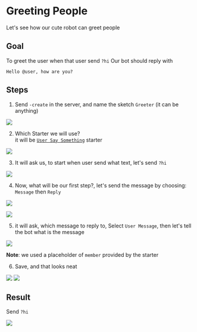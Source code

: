 # Greeting People
Let's see how our cute robot can greet people

## Goal
To greet the user when that user send `?hi`
Our bot should reply with
```
Hello @user, how are you?
```
## Steps
1. Send `-create` in the server, and name the sketch `Greeter` (it can be anything)

![](https://i.imgur.com/ueVpwnm.jpg)

2. Which Starter we will use?\
it will be [`User Say Something`](../starters/userText.md) starter 

![](https://i.imgur.com/ZW2ZwxP.jpg)

3. It will ask us, to start when user send what text, let's send `?hi`

![](https://i.imgur.com/5LKP51Y.jpg)

4. Now, what will be our first step?, let's send the message by choosing: `Message` then `Reply`

![](https://i.imgur.com/x2BNrnk.jpg)

![](https://i.imgur.com/JAsKCat.jpg)

5. it will ask, which message to reply to, Select `User Message`, then let's tell the bot what is the message

![](https://i.imgur.com/Rcxg5aA.jpg)

**Note**: we used a placeholder of `member` provided by the starter

6. Save, and that looks neat

![](https://i.imgur.com/nHZ2imW.jpg)
![](https://i.imgur.com/EaJrcIt.jpg)

## Result
Send `?hi`

![](https://i.imgur.com/bPGLkIS.jpg)